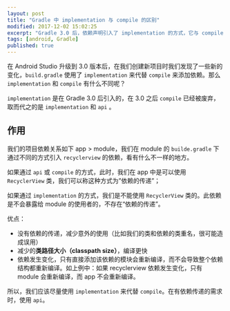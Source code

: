 ```yaml
---
layout: post
title: "Gradle 中 implementation 与 compile 的区别"
modified: 2017-12-02 15:02:25
excerpt: "Gradle 3.0 后，依赖声明引入了 implementation 的方式，它与 compile 有什么不同？又有哪些优势？"
tags: [android, Gradle]
published: true
---
```


在 Android Studio 升级到 3.0 版本后，在我们创建新项目时我们发现了一些新的变化，`build.gradle` 使用了 `implementation` 来代替 `compile` 来添加依赖。那么 `implementation` 和 `compile` 有什么不同呢？

`implementation` 是在 Gradle 3.0 后引入的，在 3.0 之后 `compile` 已经被废弃，取而代之的是 `implementation` 和 `api` 。

## 作用

我们的项目依赖关系如下 app > module，我们在 module 的 `builde.gradle` 下通过不同的方式引入 `recyclerview` 的依赖，看有什么不一样的地方。

如果通过 `api` 或 `compile` 的方式，此时，我们在 app 中是可以使用 `RecyclerView` 类，我们可以称这种方式为”依赖的传递”；

如果通过 `implementation` 的方式，我们是不能使用 `RecyclerView` 类的。此依赖是不会暴露给 module 的使用者的，不存在“依赖的传递”。

优点：

- 没有依赖的传递，减少意外的使用（比如我们的类和依赖的类重名，很可能造成误用）
- 减少的**类路径大小（classpath size）**，编译更快
- 依赖发生变化，只有直接添加该依赖的模块会重新编译，而不会导致整个依赖结构都重新编译。如上例中：如果 recyclerview 依赖发生变化，只有 module 会重新编译，而 app 不会重新编译。

所以，我们应该尽量使用 `implementation` 来代替 `compile`。在有依赖传递的需求时，使用 `api`。


